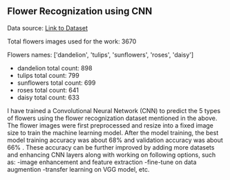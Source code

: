 Flower Recognization using CNN
----------------------------------

Data source: [Link to Dataset](https://www.tensorflow.org/datasets/catalog/tf_flowers)

Total flowers images used for the work:  3670

Flowers names:  ['dandelion', 'tulips', 'sunflowers', 'roses', 'daisy']

- dandelion total count: 898
- tulips total count: 799
- sunflowers total count: 699
- roses total count: 641
- daisy total count: 633

I have trained a Convolutional Neural Network (CNN) to predict the 5 types of flowers using the flower recognization dataset mentioned in the above. 
The flower images were first preprocessed and resize into a fixed image size to train the machine learning model. After the model training, the best model training accuracy was about 68% and validation accuracy was about 66% . These accuracy can be further improved by adding more datasets and enhancing CNN layers along with working on following options, such as:
-image enhancement and feature extraction
-fine-tune on data augmention
-transfer learning on VGG model, etc.
